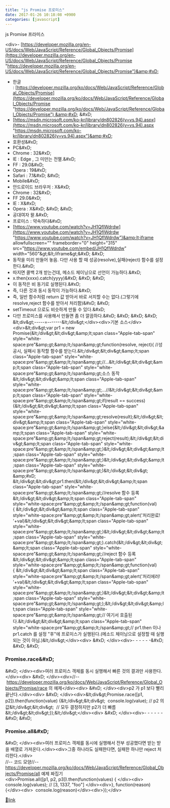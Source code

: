 ```yaml
---
title: "js Promise 프로미스"
date: 2017-01-26 10:18:08 +0900
categories: [javascript]
---
```


js Promise 프라미스

  
&lt;div&gt;- [https://developer.mozilla.org/en-US/docs/Web/JavaScript/Reference/Global_Objects/Promise](https://developer.mozilla.org/en-US/docs/Web/JavaScript/Reference/Global_Objects/Promise "https://developer.mozilla.org/en-US/docs/Web/JavaScript/Reference/Global_Objects/Promise")&amp;#xD;
- 한글 : [https://developer.mozilla.org/ko/docs/Web/JavaScript/Reference/Global_Objects/Promise](https://developer.mozilla.org/ko/docs/Web/JavaScript/Reference/Global_Objects/Promise "https://developer.mozilla.org/ko/docs/Web/JavaScript/Reference/Global_Objects/Promise") &amp;#xD;
&amp;#xD;
- [https://msdn.microsoft.com/ko-kr/library/dn802826(v=vs.94).aspx](https://msdn.microsoft.com/ko-kr/library/dn802826(v=vs.94).aspx "https://msdn.microsoft.com/ko-kr/library/dn802826(v=vs.94).aspx")&amp;#xD;
- 호환성&amp;#xD;
- PC&amp;#xD;
- Chrome : 32&amp;#xD;
- IE : Edge , 그 미만는 전멸.&amp;#xD;
- FF : 29.0&amp;#xD;
- Opera : 19&amp;#xD;
- Safari : 7.1&amp;#xD;
&amp;#xD;
- Mobile&amp;#xD;
- 안드로이드 브라우저 : X&amp;#xD;
- Chrome : 32&amp;#xD;
- FF 29.0&amp;#xD;
- IE : X&amp;#xD;
- Opera : X&amp;#xD;
&amp;#xD;
&amp;#xD;
- 공대여자 왈.&amp;#xD;
- 프로미스 : 약속하다&amp;#xD;
- [https://www.youtube.com/watch?v=JH1QflWdrdw](https://www.youtube.com/watch?v=JH1QflWdrdw "https://www.youtube.com/watch?v=JH1QflWdrdw")&amp;lt;iframe allowfullscreen="" frameborder="0" height="315" src="https://www.youtube.com/embed/JH1QflWdrdw" width="560"&amp;gt;&amp;lt;/iframe&amp;gt;&amp;#xD;
&amp;#xD;
- 동작을 미리 만들어 놓음. 다만 사용 할 때 성공(resolve),실패(reject) 함수를 설정한다.&amp;#xD;
- 따지면 콜백 2개 받는건데, 메소드 체이닝으로 선언이 가능하다.&amp;#xD;
- x.then(xxxx).catch(yyyy)&amp;#xD;
&amp;#xD;
&amp;#xD;
- 이 동작은 비 동기로 실행된다.&amp;#xD;
- 즉, 다른 것과 동시 동작이 가능하다.&amp;#xD;
- 즉, 일반 함수처럼 return 값 받아서 바로 서치할 수는 없다.(그렇기에 resolve,reject 함수를 받아서 처리함)&amp;#xD;
&amp;#xD;
- setTimeout 으로도 비슷하게 만들 수 있다.&amp;#xD;
- 다만 프로미스를 사용해서 만들면 좀 더 깔끔하다.&amp;#xD;
&amp;#xD;
&amp;#xD;
&amp;#xD;
&amp;lt;div&amp;gt;-----=-------&amp;lt;/div&amp;gt;&lt;/div&gt;&lt;div&gt;기본 소스&lt;/div&gt;&lt;div&gt;&amp;lt;div&amp;gt;var pr1 = new Promise(&amp;lt;/div&amp;gt;&amp;lt;div&amp;gt;&amp;amp;lt;span class="Apple-tab-span" style="white-space:pre"&amp;amp;gt;&amp;amp;lt;/span&amp;amp;gt;function(resolve, reject){ //성공시, 실패시 동작할 함수를 받는다.&amp;lt;/div&amp;gt;&amp;lt;div&amp;gt;&amp;amp;lt;span class="Apple-tab-span" style="white-space:pre"&amp;amp;gt;&amp;amp;lt;/span&amp;amp;gt;//...&amp;lt;/div&amp;gt;&amp;lt;div&amp;gt;&amp;amp;lt;span class="Apple-tab-span" style="white-space:pre"&amp;amp;gt;&amp;amp;lt;/span&amp;amp;gt;소스 동작&amp;lt;/div&amp;gt;&amp;lt;div&amp;gt;&amp;amp;lt;span class="Apple-tab-span" style="white-space:pre"&amp;amp;gt;&amp;amp;lt;/span&amp;amp;gt;...//&amp;lt;/div&amp;gt;&amp;lt;div&amp;gt;&amp;amp;lt;span class="Apple-tab-span" style="white-space:pre"&amp;amp;gt;&amp;amp;lt;/span&amp;amp;gt;if(result == success){&amp;lt;/div&amp;gt;&amp;lt;div&amp;gt;&amp;amp;lt;span class="Apple-tab-span" style="white-space:pre"&amp;amp;gt;&amp;amp;lt;/span&amp;amp;gt;resolve(result);&amp;lt;/div&amp;gt;&amp;lt;div&amp;gt;&amp;amp;lt;span class="Apple-tab-span" style="white-space:pre"&amp;amp;gt;&amp;amp;lt;/span&amp;amp;gt;}else{&amp;lt;/div&amp;gt;&amp;lt;div&amp;gt;&amp;amp;lt;span class="Apple-tab-span" style="white-space:pre"&amp;amp;gt;&amp;amp;lt;/span&amp;amp;gt;reject(result);&amp;lt;/div&amp;gt;&amp;lt;div&amp;gt;&amp;amp;lt;span class="Apple-tab-span" style="white-space:pre"&amp;amp;gt;&amp;amp;lt;/span&amp;amp;gt;}&amp;lt;/div&amp;gt;&amp;lt;div&amp;gt;&amp;amp;lt;span class="Apple-tab-span" style="white-space:pre"&amp;amp;gt;&amp;amp;lt;/span&amp;amp;gt;}&amp;lt;/div&amp;gt;&amp;lt;div&amp;gt;&amp;amp;lt;span class="Apple-tab-span" style="white-space:pre"&amp;amp;gt;&amp;amp;lt;/span&amp;amp;gt;)&amp;lt;/div&amp;gt;&amp;lt;div&amp;gt;  &amp;amp;#xD;
&amp;lt;/div&amp;gt;&amp;lt;div&amp;gt;pr1.then(&amp;lt;/div&amp;gt;&amp;lt;div&amp;gt;&amp;amp;lt;span class="Apple-tab-span" style="white-space:pre"&amp;amp;gt;&amp;amp;lt;/span&amp;amp;gt;//resolve 함수 등록&amp;lt;/div&amp;gt;&amp;lt;div&amp;gt;&amp;amp;lt;span class="Apple-tab-span" style="white-space:pre"&amp;amp;gt;&amp;amp;lt;/span&amp;amp;gt;function(val){ &amp;lt;/div&amp;gt;&amp;lt;div&amp;gt;&amp;amp;lt;span class="Apple-tab-span" style="white-space:pre"&amp;amp;gt;&amp;amp;lt;/span&amp;amp;gt;alert('처리완료! '+val)&amp;lt;/div&amp;gt;&amp;lt;div&amp;gt;&amp;amp;lt;span class="Apple-tab-span" style="white-space:pre"&amp;amp;gt;&amp;amp;lt;/span&amp;amp;gt;}&amp;lt;/div&amp;gt;&amp;lt;div&amp;gt;&amp;amp;lt;span class="Apple-tab-span" style="white-space:pre"&amp;amp;gt;&amp;amp;lt;/span&amp;amp;gt;).catch(&amp;lt;/div&amp;gt;&amp;lt;div&amp;gt;&amp;amp;lt;span class="Apple-tab-span" style="white-space:pre"&amp;amp;gt;&amp;amp;lt;/span&amp;amp;gt;//reject 함수 등록&amp;lt;/div&amp;gt;&amp;lt;div&amp;gt;&amp;amp;lt;span class="Apple-tab-span" style="white-space:pre"&amp;amp;gt;&amp;amp;lt;/span&amp;amp;gt;function(val){ &amp;lt;/div&amp;gt;&amp;lt;div&amp;gt;&amp;amp;lt;span class="Apple-tab-span" style="white-space:pre"&amp;amp;gt;&amp;amp;lt;/span&amp;amp;gt;alert('처리에러! '+val)&amp;lt;/div&amp;gt;&amp;lt;div&amp;gt;&amp;amp;lt;span class="Apple-tab-span" style="white-space:pre"&amp;amp;gt;&amp;amp;lt;/span&amp;amp;gt;}&amp;lt;/div&amp;gt;&amp;lt;div&amp;gt;&amp;amp;lt;span class="Apple-tab-span" style="white-space:pre"&amp;amp;gt;&amp;amp;lt;/span&amp;amp;gt;);&amp;lt;/div&amp;gt;&amp;lt;div&amp;gt;&amp;amp;lt;span class="Apple-tab-span" style="white-space:pre"&amp;amp;gt;&amp;amp;lt;/span&amp;amp;gt;// 여기서 호출된다.&amp;lt;/div&amp;gt;&amp;lt;div&amp;gt;&amp;amp;lt;span class="Apple-tab-span" style="white-space:pre"&amp;amp;gt;&amp;amp;lt;/span&amp;amp;gt;// pr1.then 이나 pr1.catch 를 설정 "후"에 프로미스가 실행된다.(메소드 체이닝으로 설정할 때 실행되는 것이 아님.)&amp;lt;/div&amp;gt;&lt;/div&gt;&lt;div&gt;  &amp;#xD;
&lt;/div&gt;&lt;div&gt;- - - - - -&amp;#xD;
&amp;#xD;
  &amp;#xD;
### Promise.race&amp;#xD;
&amp;#xD;
&lt;/div&gt;&lt;div&gt;여러 프로미스 객체를 동시 실행해서 빠른 것의 결과만 사용한다.&lt;/div&gt;&lt;div&gt;  &amp;#xD;
&lt;/div&gt;&lt;div&gt;//-- https://developer.mozilla.org/ko/docs/Web/JavaScript/Reference/Global_Objects/Promise/race 의 예제&lt;/div&gt;&lt;div&gt;  &amp;#xD;
&lt;/div&gt;&lt;div&gt;p2 가 p1 보다 빨리 끝난다.&lt;/div&gt;&lt;div&gt;  &amp;#xD;
&lt;/div&gt;&lt;div&gt;&amp;lt;div&amp;gt;Promise.race([p1, p2]).then(function(value) {&amp;lt;/div&amp;gt;&amp;lt;div&amp;gt;  console.log(value); // p2 의 값&amp;lt;/div&amp;gt;&amp;lt;div&amp;gt;  // 모두 결정하지만 p2가 더 빠름&amp;lt;/div&amp;gt;&amp;lt;div&amp;gt;});&amp;lt;/div&amp;gt;&lt;/div&gt;&lt;div&gt;  &amp;#xD;
&lt;/div&gt;&lt;div&gt;- - - - - -&amp;#xD;
&amp;#xD;
### Promise.all&amp;#xD;
&amp;#xD;
&lt;/div&gt;&lt;div&gt;여러 프로미스 객체를 동시에 실행해서 전부 성공했다면 받는 받을 배열로 가져온다.&lt;/div&gt;&lt;div&gt;그중 하나라도 실패한다면, 실패한 하나만 reject 처리한다.&lt;/div&gt;  
//-- 코드 모양//-- https://developer.mozilla.org/ko/docs/Web/JavaScript/Reference/Global_Objects/Promise/all 예제 짜집기  
&lt;div&gt;Promise.all([p1, p2, p3]).then(function(values) { &lt;/div&gt;&lt;div&gt;  console.log(values); // [3, 1337, "foo"] &lt;/div&gt;&lt;div&gt;}, function(reason) {&lt;/div&gt;&lt;div&gt;  console.log(reason)&lt;/div&gt;&lt;div&gt;});&lt;/div&gt;  



[🔗link](http://www.mins01.com/mh/tech/read/1054)
